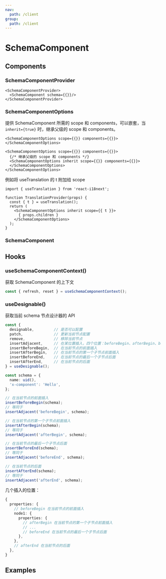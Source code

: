 ```yaml
---
nav:
  path: /client
group:
  path: /client
---
```


# SchemaComponent

## Components

### SchemaComponentProvider

```tsx | pure
<SchemaComponentProvider>
  <SchemaComponent schema={{}}/>
</SchemaComponentProvider>
```

### SchemaComponentOptions

提供 SchemaComponent 所需的 scope 和 components，可以嵌套，当 `inherit={true}` 时，继承父级的 scope 和 components。

```tsx | pure
<SchemaComponentOptions scope={{}} components={{}}>
</SchemaComponentOptions>

<SchemaComponentOptions scope={{}} components={{}}>
  {/* 继承父级的 scope 和 components */}
  <SchemaComponentOptions inherit scope={{}} components={{}}>
  </SchemaComponentOptions>
</SchemaComponentOptions>
```

例如将  useTranslation 的 t 附加给 scope

```tsx | pure
import { useTranslation } from 'react-i18next';

function TranslationProvider(props) {
  const { t } = useTranslation();
  return (
    <SchemaComponentOptions inherit scope={{ t }}>
      { props.children }
    </SchemaComponentOptions>
  );
}
```

### SchemaComponent

## Hooks

### useSchemaComponentContext()

获取 SchemaComponent 的上下文

```ts
const { refresh, reset } = useSchemaComponentContext();
```

### useDesignable()

获取当前 schema 节点设计器的 API

```ts
const {
  designable,         // 是否可以配置
  patch,              // 更新当前节点配置
  remove,             // 移除当前节点
  insertAdjacent,     // 在某位置插入，四个位置：beforeBegin、afterBegin、beforeEnd、afterEnd
  insertBeforeBegin,  // 在当前节点的前面插入
  insertAfterBegin,   // 在当前节点的第一个子节点前面插入
  insertBeforeEnd,    // 在当前节点的最后一个子节点后面
  insertAfterEnd,     // 在当前节点的后面
} = useDesignable();

const schema = {
  name: uid(),
  'x-component': 'Hello',
};

// 在当前节点的前面插入
insertBeforeBegin(schema);
// 等同于
insertAdjacent('beforeBegin', schema);

// 在当前节点的第一个子节点前面插入
insertAfterBegin(schema);
// 等同于
insertAdjacent('afterBegin', schema);

// 在当前节点的最后一个子节点后面
insertBeforeEnd(schema);
// 等同于
insertAdjacent('beforeEnd', schema);

// 在当前节点的后面
insertAfterEnd(schema);
// 等同于
insertAdjacent('afterEnd', schema);
```

几个插入的位置：

```ts
{
  properties: {
    // beforeBegin 在当前节点的前面插入
    node1: {
      properties: {
        // afterBegin 在当前节点的第一个子节点前面插入
        // ...
        // beforeEnd 在当前节点的最后一个子节点后面
      },
    },
    // afterEnd 在当前节点的后面
  },
}
```

## Examples

<code src="./demos/demo1.tsx" />
